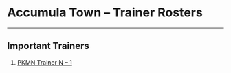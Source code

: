 # Accumula Town – Trainer Rosters

---

## Important Trainers

1. [PKMN Trainer N – 1](important_trainers.md#pkmn-trainer-n-1)

